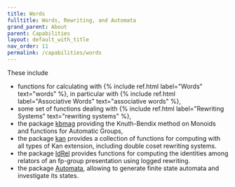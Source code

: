 ```yaml
---
title: Words
fulltitle: Words, Rewriting, and Automata
grand_parent: About
parent: Capabilities
layout: default_with_title
nav_order: 11
permalink: /capabilities/words
---
```


These include
- functions for calculating with
  {% include ref.html label="Words" text="words" %}, in particular with
  {% include ref.html label="Associative Words" text="associative words" %},
- some set of functions dealing with
  {% include ref.html label="Rewriting Systems" text="rewriting systems" %},
- the package
  [kbmag](https://gap-packages.github.io/kbmag) providing the Knuth-Bendix
  method on Monoids and functions for Automatic Groups,
- the package
  [kan](https://gap-packages.github.io/kan/) provides a collection of
   functions for computing with all types of Kan extension,
   including double coset rewriting systems.
- the package
  [IdRel](https://gap-packages.github.io/idrel/) provides functions
  for computing the identities among relators of an fp-group
  presentation using logged rewriting.
- the package
  [Automata](https://gap-packages.github.io/automata/), allowing to generate
  finite state automata and investigate its states.
